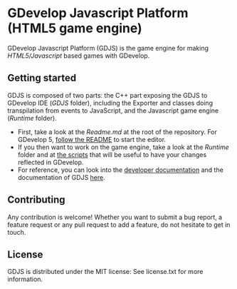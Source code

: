 GDevelop Javascript Platform (HTML5 game engine)
================================

GDevelop Javascript Platform (GDJS) is the game engine for making
*HTML5/Javascript* based games with GDevelop.

Getting started
---------------

GDJS is composed of two parts: the C++ part exposing the GDJS to GDevelop IDE (*GDJS* folder), including the Exporter and classes doing transpilation from events to JavaScript, and the Javascript game engine (*Runtime* folder).

  * First, take a look at the *Readme.md* at the root of the repository. For GDevelop 5, [follow the README](https://github.com/4ian/GD/blob/master/newIDE/README.md) to start the editor.
  * If you then want to work on the game engine, take a look at the *Runtime* folder and at [the scripts](https://github.com/4ian/GD/tree/master/GDJS/scripts) that will be useful to have your changes reflected in GDevelop.
  * For reference, you can look into the [developer documentation](http://4ian.github.io/GD-Documentation/) and the documentation of GDJS [here](http://4ian.github.io/GD-Documentation/GDJS%20Documentation).

Contributing
------------

Any contribution is welcome! Whether you want to submit a bug report, a feature request
or any pull request to add a feature, do not hesitate to get in touch.

License
-------

GDJS is distributed under the MIT license: See license.txt for
more information.
